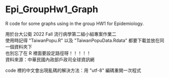 # Epi_GroupHw1_Graph
R code for some graphs using in the group HW1 for Epidemiology.

用於台大公衛 2022 Fall 流行病學第二組小組專案作業二  
使用時記得 "TaiwanPopu.R" 以及 "TaiwanPopuData.Rdata" 都要下載並放在同一個資料夾下  
也別忘了在 R 裡面要設定路徑呀！！！！！  
資料來源：中華民國內政部戶政司全球資訊網  
  
code 裡的中文會出現亂碼的解決方法：用 "utf-8" 編碼重開一次程式
